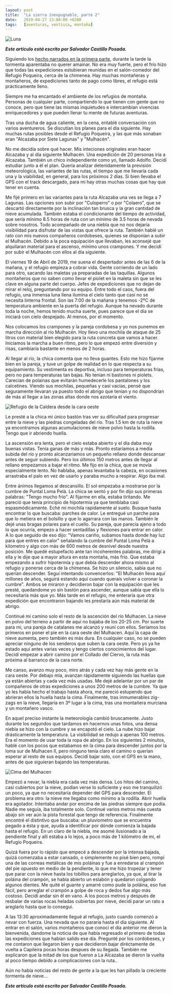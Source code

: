 ```yaml
---
layout: post
title:  "La sierra inexpugnable, parte 2"
date:   2019-04-27 13:00:00 +0200
tags:	[aventuras, ventisca, montaña]
---
```


![Luna][luna]

**_Este artículo está escrito por Salvador Castillo Posada._**

Siguiendo los [hecho narrados en la primera parte][pt1], durante la tarde la
tormenta aparentaba no querer amainar. No era muy fuerte,
pero el frío hizo que todas las expediciones estubieran reunidas en el
salón-comedor del Refugio Poqueira, cerca de la chimenea. Hay muchas
montañeras y montañeros, de expediciones tanto de pago como libres, el refugio
está prácticamente lleno.

Siempre me ha encantado el ambiente de los refugios de montaña. Personas de
cualquier parte, compartiendo lo que tienen con gente que no conoce, pero que
tiene las mismas inquietudes e intercambian vivencias enriquecedores y que
pueden llenar tu mente de futuras aventuras.

<!--more-->

Tras una ducha de agua caliente, en la cena, entablé conversación con varios
aventureros. Se discutían los planes para el dia siguiente. Hay muchas rutas
posibles desde el Refugio Poqueira, y las que más sonaban eran "Alcazaba por
Siete Lagunas" y "Mulhacén".

No me decidía sobre qué hacer. Mis inteciones originales eran hacer Alcazaba
y al día siguiente Mulhacén. Una expedición de 20 personas iría a Alcazaba.
También un chico independiente como yo, llamado Adolfo. Decidí estudiar junto a
él el plan. Quería analizar detenidamente la previsión meteorológica, las
variantes de las rutas, el tiempo que me llevaría cada una y la viabilidad, en
general, para los próximos 2 días.
Si bien llevaba el GPS con el track descargado, para mi hay otras muchas cosas
que hay que tener en cuenta.

Me fijé primero en las variantes para la ruta Alcazaba una ves se llega a 7
Lagunas. Las opciones son subir por "Culoperro" o por "Colaero", que se
descartó directamente por la inclinación tan brusca y la gran cantidad de
nieve acumulada. También estaba el condicionante del tiempo de actividad, que
sería mínimo 8.5 horas de ruta con un mínimo de 3.5 horas de nevada sobre
nosotros. Todo acompañado de una niebla que no nos dejaría visibilidad para
disfrutar de las vistas que ofrece la ruta.
­
También hablé un rato con mis nuevos compañeros cordobeses, quienes se
disponían a subir el Mulhacén. Debido a la poca equipación que llevaban, les
aconsejé que alquilaran material para el ascenso, mínimo unos crampones. Y me
decidí por subir el Mulhacén con ellos al día siguiente.


El viernes 19 de Abril de 2019, me suena el despertador antes de las 6 de la
mañana, y el refugio empieza a cobrar vida. Gente corriendo de un lado para
otro, sacando las maletas ya preparadas de las taquillas. Algunos montañeros
que no saben como llevar el piolet en la maleta sin que se les clave en alguna
parte del cuerpo. Jefes de expediciones que no dejan de mirar el reloj,
preguntando por su equipo. Entre todo el caos, fuera del refugio, una inmensa
luna llena ilumina el cielo tanto que casi no se necesita linterna frontal.
Son las 7:00 de la mañana y tenemos -2ºC de temperatura ambiente en la puerta
del refugio. Aunque ha nevado durante toda la noche, hemos tenido mucha suerte,
pues parece que el día se iniciará con cielo despejado. Al menos, por el
momento.

Nos colocamos los crampones y la pareja cordobesa y yo nos punemos en marcha
dirección al río Mulhacén. Hoy llevo una mochila de ataque de 25 litros con
material bien elegido para la ruta concreta que vamos a hacer. Iniciamos la
marcha a buen ritmo, pero lo que empezó entre diversión y risas, cambiaría
bastante en menos de 2 horas.

Al llegar al río, la chica comenta que no lleva guantes. Esto me hizo fijarme
bien en la pareja, y tuve un golpe de realidad en lo que respecta a su
equipamiento. Su vestimenta es deportiva, incluso para temperaturas frías, pero
no para temperaturas tan bajas. No tenían ni bastones ni piolets. Carecían de
polainas que evitarán humedecerle los pantalones y los calcetines. Viendo sus
mochilas, pequeñas y casi vacías, pensé que seguramente llevaran ya puesto todo
el abrigo que tenían y no dispondrían de más al llegar a las zonas altas donde
nos azotaría el viento. 

![Refugio de la Caldera desde la cara oeste][refugio]

Le presté a la chica mi único bastón tras ver su dificultad para progresar
entre la nieve y las piedras congeladas del río. Tras 1.5 km de ruta la nieve
ya encontramos algunas acumulaciones de nieve polvo hasta la rodilla. Tengo
que ir abriendo huella.

La ascensión era lenta, pero el cielo estaba abierto y el día daba muy buenas
vistas. Tenía ganas de más y más. Pronto estaríamos a media subida del río y
pronto alcanzariamos un pequeño rellano donde descansar antes de seguir
subiendo. Pero los últimos 150 metros antes de llegar al rellano empezamos a
bajar el ritmo. Me fijo en la chica, que se movía especialmente lento. No
hablaba, apenas levantaba la cabeza, en ocasiones arrastraba el palo en vez de
usarlo y paraba mucho a respirar. Algo iba mal.

Entre ánimos llegamos al descansillo. El sol empezaba a mostrarse por la cumbre
de Puntal Loma Pelá. La chica se sentó y por fin dijo sus primeras palabras:
"Tengo mucho frío". Al fijarme en ella, estaba tiritando. Me pareció que tenía
principio de hipotermia ya que temblaba casi espasmódicamente. Eché mi mochila
rapidamente al suelo. Busque hasta encontrar lo que buscaba: parches de calor.
Le entregué un parche para que lo metiera en el bolsillo y que lo agarrara con
las manos. También le dejé unas bragas polares para el cuello.
Su pareja, que parecía ajeno a todo lo que ocurría, empezo a hacer sentadillas
y flexiones para entrar en calor. A lo que seguido de eso dijo: "Vamos cariño,
subamos hasta donde hay luz para que entres en calor" señalando la cumbre del
Puntal Loma Pelá a kilometro y algo con más de 600 metros de desnivel desde
nuestra posición. Me quedé estupefacto ante tan incoherentes palabras, me
dirigí a ella y le dije que a mayor altura en esta montaña, más frío. Que
estaba empezando a sufrir hipotermía y que debía descender ahora mismo al
refugio y ponerse cerca de la chimenea. Se hizo un silencio, sabía que no
querían descender. Seguí intentando convencerlos: "El Mulhacén lleva aquí
millones de años, seguirá estando aquí cuando queraís volver a coronar la
cumbre". Ambos se miraron y decidieron bajar con la equipación que les presté,
quedandome yo sin bastón para ascender, aunque sabía que ella lo necesitaría
más que yo. Más tarde en el refugio, me enteraría que otra expedición que
encontraron bajando les prestaría aún más material de abrigo.

Continué mi camino solo el resto de la ascención del río Mulhacen. La nieve
en polvo del terreno a partir de aquí no bajaba de los 20-25 cm.
Por suerte para mi, una pareja de catalanes me alcanzó y reuní con ellos.
Seríamos los primeros en poner el pie en la cara oeste del Mulhacen.
Aquí la capa de nieve aumenta, pero también es más dura. En cualquier caso,
no se pueden apreciar ninguno de los senderos que suben la cara oeste. Pero yo
ya he estado aquí antes varias veces y tengo ciertos conocimientos del lugar.
Decidí empezar a abrir camino por el Collado del Ciervo, la ruta más próxima al
barranco de la cara norte.

Me canso, avanzo muy poco, miro atrás y cada vez hay más gente en la cara
oeste. Por debajo mía, avanzan rápidamente siguiendo las huellas que ya están
abiertas y cada vez más usadas. Me dejé adelantar por un par de compañeros de
otras expediciones a unos 200 metros de la cumbre. Ya que yo les había hecho el
trabajo hasta ahora, me pareció estupendo que abrieran ellos la huella hasta
la cima. Finalmente, tras inmumerables zig-zags en la nieve, llegaría en 3º
lugar a la cima, tras una montañera murciana y un montañero vasco.

En aquel preciso instante la meteorología cambió bruscamente. Justo durante los
segundos que tardamos en hacernos unas fotos, una densa niebla se hizo con la
cumbre y se encapotó el cielo. La nube hizo bajar drásticamente la
temperatura. La visibilidad se redujo a apenas 100 metros. Era el momento de
usar toda la ropa de abrigo. En los siguientes 2 minutos, hablé con los pocos
que estabamos en la cima para descender juntos por la loma sur de Mulhacen II,
pero ninguno tenía claro el camino o querían esperar al resto de sus equipos.
Decidí bajar solo, con el GPS en la mano, antes de que siguieran bajando las
temperaturas.

![Cima del Mulhacen][cima]

Empezó a nevar, la niebla era cada vez más densa. Los hitos del camino, casi
cubiertos por la nieve, podían verse lo suficiente y eso me tranquilizó un
poco, ya que no necesitaría depender del GPS para descender.
El problema era otro: la nieve me llegaba como mínimo a la rodilla. Abrir
huella era agotador. Intentaba andar por encima de las piedras siempre que
podía. Nadie me seguía, iba totalmente solo. Continué varios metros más cuesta
abajo sin ver aún la pista forestal que tengo de referencia.
Finalmente encontré el distintivo que buscaba: un pluviometro que se encuentra
pegado a ésta y que, ayuda a identificar por dónde comienza la bajada hasta el
refugio. En un claro de la niebla, me asomé ilusionado a la pendiente final
y allí estaba a lo lejos, a poco más de 1 kilómetro de mi, el Refugio Poqueira.

Quizá fuera por lo rápido que empecé a descender por la intensa bajada, 
quizá comenzaba a estar cansado, o simplemente no pisé bien pero, rompí una de
las  correas metálicas de mis poláinas y fue a enredarse al crampón del pie
opuesto en medio de la pendiente, lo que me hizo tropezar y tener que parar con
la nieve hasta los tobillos para arreglarlos, ya que, al tirar la poláina del
crampón, se había abierto un eslabón y quedaron colgando algunos dientes. Me
quité el guante y amarré como pude la poláina, eso fue fácil, pero arreglar el
crampón a golpe de roca y dedos fue algo más costoso. Decidí andar sin él en
vano. A los pocos metros y después de resbalar de varias rocas heladas
cubiertas por nieve, decidí parar un rato a areglarlo hasta que lo consegui.

A las 13:30 aproximadamente llegué al refugio, justo cuando comenzó a nevar con
fuerza. Una nevada que no pararía hasta el día siguiente. Al entrar en el
salón, varios montañeros que conocí el día anterior me dieron la bienvenida,
dandome la noticia de que había regresado el primero de todas las expediciones
que habían salido ese día. Pregunté por los cordobeses, y me contaron que
llegaron bien y que decidieron bajar diréctamente de vuelta a Capileira pocas
horas despues de su llegada. También me explicaron que la mitad de los que
fueron a La Alcazaba se dieron la vuelta al poco tiempo debido a complicaciones
con la ruta..

Aún no había noticias del resto de gente a la que les han pillado la creciente
tormenta de nieve...

**_Este artículo está escrito por Salvador Castillo Posada._**

[pt1]:			{{site.url}}/2019/04/21/la-sierra-inexpugnable1.html
[cima]:			{{site.url}}/assets/20190427-cima.png
[luna]:			{{site.url}}/assets/20190427-luna.png
[refugio]:		{{site.url}}/assets/20190427-refugio-caldera.png

